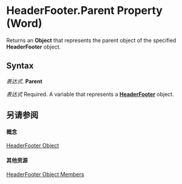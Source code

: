 
# HeaderFooter.Parent Property (Word)

Returns an  **Object** that represents the parent object of the specified **HeaderFooter** object.


## Syntax

 _表达式_. **Parent**

 _表达式_ Required. A variable that represents a **[HeaderFooter](3f2f926a-9220-5536-80ed-af63d2feb016.md)** object.


## 另请参阅


#### 概念


[HeaderFooter Object](3f2f926a-9220-5536-80ed-af63d2feb016.md)
#### 其他资源


[HeaderFooter Object Members](http://msdn.microsoft.com/library/400647fc-cf49-a468-850f-f94a054552c0%28Office.15%29.aspx)
